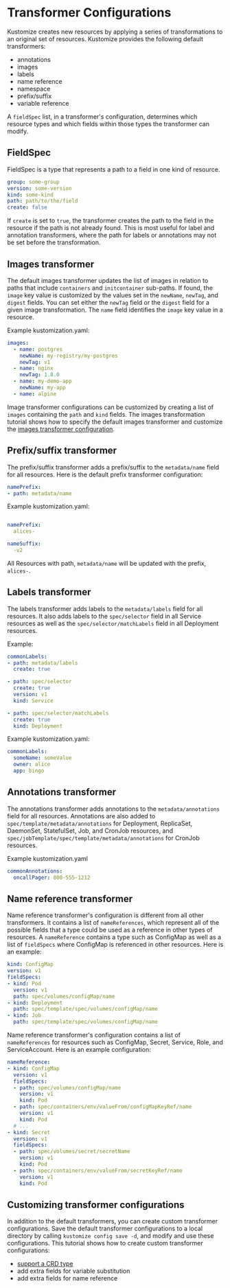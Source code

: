 # Transformer Configurations

Kustomize creates new resources by applying a series of transformations to an original
set of resources. Kustomize provides the following default transformers:

- annotations
- images
- labels
- name reference
- namespace
- prefix/suffix
- variable reference

A `fieldSpec` list, in a transformer's configuration, determines which resource types and which fields
within those types the transformer can modify.

## FieldSpec

FieldSpec is a type that represents a path to a field in one kind of resource.

```yaml
group: some-group
version: some-version
kind: some-kind
path: path/to/the/field
create: false
```

If `create` is set to `true`, the transformer creates the path to the field in the resource if the path is not already found. This is most useful for label and annotation transformers, where the path for labels or annotations may not be set before the transformation.

## Images transformer

The default images transformer updates the list of images in relation to paths that include
`containers` and `initcontainer` sub-paths.
If found, the `image` key value is customized by the values set in the `newName`, `newTag`, and `digest` fields.
You can set either the `newTag` field or the `digest` field for a given image transformation. The `name` field identifies
the `image` key value in a resource.

Example kustomization.yaml:

```yaml
images:
  - name: postgres
    newName: my-registry/my-postgres
    newTag: v1
  - name: nginx
    newTag: 1.8.0
  - name: my-demo-app
    newName: my-app
  - name: alpine
```

Image transformer configurations can be customized by creating a list of `images` containing the `path` and `kind` fields.
The images transformation tutorial shows how to specify the default images transformer and customize the [images transformer configuration](images/README.md).

## Prefix/suffix transformer

The prefix/suffix transformer adds a prefix/suffix to the `metadata/name` field for all resources. Here is the default prefix transformer configuration:

```yaml
namePrefix:
- path: metadata/name
```

Example kustomization.yaml:

```yaml

namePrefix:
  alices-

nameSuffix:
  -v2
```

All Resources with path, `metadata/name` will be updated with the prefix, `alices-`.

## Labels transformer

The labels transformer adds labels to the `metadata/labels` field for all resources. It also adds labels to the `spec/selector` field in all Service resources as well as the `spec/selector/matchLabels` field in all Deployment resources.

Example:

```yaml
commonLabels:
- path: metadata/labels
  create: true

- path: spec/selector
  create: true
  version: v1
  kind: Service

- path: spec/selector/matchLabels
  create: true
  kind: Deployment
```

Example kustomization.yaml:

```yaml
commonLabels:
  someName: someValue
  owner: alice
  app: bingo
```

## Annotations transformer

The annotations transformer adds annotations to the `metadata/annotations` field for all resources.
Annotations are also added to `spec/template/metadata/annotations` for Deployment,
ReplicaSet, DaemonSet, StatefulSet, Job, and CronJob resources, and `spec/jobTemplate/spec/template/metadata/annotations`
for CronJob resources.

Example kustomization.yaml

```yaml
commonAnnotations:
  oncallPager: 800-555-1212
```

## Name reference transformer

Name reference transformer's configuration is different from all other transformers. It contains a list of `nameReferences`, which represent all of the possible fields that a type could be used as a reference in other types of resources. A `nameReference` contains a type such as ConfigMap as well as a list of `fieldSpecs` where ConfigMap is referenced in other resources. Here is an example:

```yaml
kind: ConfigMap
version: v1
fieldSpecs:
- kind: Pod
  version: v1
  path: spec/volumes/configMap/name
- kind: Deployment
  path: spec/template/spec/volumes/configMap/name
- kind: Job
  path: spec/template/spec/volumes/configMap/name
```

Name reference transformer's configuration contains a list of `nameReferences` for resources such as ConfigMap, Secret, Service, Role, and ServiceAccount. Here is an example configuration:

```yaml
nameReference:
- kind: ConfigMap
  version: v1
  fieldSpecs:
  - path: spec/volumes/configMap/name
    version: v1
    kind: Pod
  - path: spec/containers/env/valueFrom/configMapKeyRef/name
    version: v1
    kind: Pod
  # ...
- kind: Secret
  version: v1
  fieldSpecs:
  - path: spec/volumes/secret/secretName
    version: v1
    kind: Pod
  - path: spec/containers/env/valueFrom/secretKeyRef/name
    version: v1
    kind: Pod
```

## Customizing transformer configurations

In addition to the default transformers, you can create custom transformer configurations. Save the default transformer configurations to a local directory by calling `kustomize config save -d`, and modify and use these configurations. This tutorial shows how to create custom transformer configurations:

- [support a CRD type](crd/README.md)
- add extra fields for variable substitution
- add extra fields for name reference